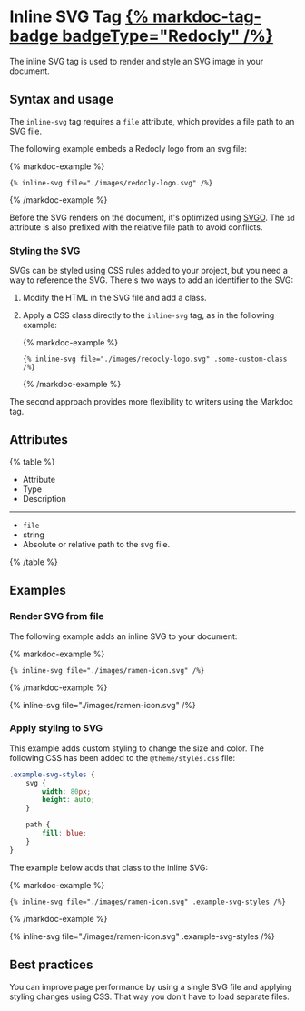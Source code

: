 # Inline SVG Tag [{% markdoc-tag-badge badgeType="Redocly" /%}](./tag-library#redocly-tag-badge)

The inline SVG tag is used to render and style an SVG image in your document.

## Syntax and usage

The `inline-svg` tag requires a `file` attribute, which provides a file path to an SVG file.

The following example embeds a Redocly logo from an svg file:

{% markdoc-example %}
  ``` {% process=false %}
  {% inline-svg file="./images/redocly-logo.svg" /%}
  ```
{% /markdoc-example %}

Before the SVG renders on the document, it's optimized using [SVGO](https://github.com/svg/svgo). The `id` attribute is also prefixed with the relative file path to avoid conflicts.

### Styling the SVG

SVGs can be styled using CSS rules added to your project, but you need a way to reference the SVG. There's two ways to add an identifier to the SVG:

1. Modify the HTML in the SVG file and add a class.
2. Apply a CSS class directly to the `inline-svg` tag, as in the following example:

    {% markdoc-example %}
      ``` {% process=false %}
      {% inline-svg file="./images/redocly-logo.svg" .some-custom-class /%}
      ```
    {% /markdoc-example %}

The second approach provides more flexibility to writers using the Markdoc tag.

## Attributes

{% table %}

- Attribute
- Type
- Description

---

- `file`
- string
- Absolute or relative path to the svg file.

{% /table %}

## Examples

### Render SVG from file

The following example adds an inline SVG to your document:

{% markdoc-example %}
  ``` {% process=false %}
  {% inline-svg file="./images/ramen-icon.svg" /%}
  ```
{% /markdoc-example %}

{% inline-svg file="./images/ramen-icon.svg" /%}

### Apply styling to SVG

This example adds custom styling to change the size and color. The following CSS has been added to the `@theme/styles.css` file:

```css {% title="@theme/styles.css" %}
.example-svg-styles {
    svg {
        width: 80px;
        height: auto;
    }

    path {
        fill: blue;
    }
}
```

The example below adds that class to the inline SVG:

{% markdoc-example %}
  ``` {% process=false %}
  {% inline-svg file="./images/ramen-icon.svg" .example-svg-styles /%}
  ```
{% /markdoc-example %}

{% inline-svg file="./images/ramen-icon.svg" .example-svg-styles /%}

## Best practices

You can improve page performance by using a single SVG file and applying styling changes using CSS. That way you don't have to load separate files.
